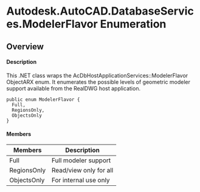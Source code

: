 # Autodesk.AutoCAD.DatabaseServices.ModelerFlavor Enumeration

## Overview

#### Description
This .NET class wraps the AcDbHostApplicationServices::ModelerFlavor ObjectARX enum. 
It enumerates the possible levels of geometric modeler support available from the RealDWG host application.
```text
public enum ModelerFlavor {
  Full,
  RegionsOnly,
  ObjectsOnly
}
```

#### Members

| Members | Description |
| --- | --- |
| Full | Full modeler support |
| RegionsOnly | Read/view only for all |
| ObjectsOnly | For internal use only |